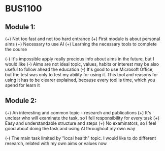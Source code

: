 # BUS1100
## Module 1:
(+) Not too fast and not too hard entrance 
(+) First module is about personal aims
(+) Necessary to use AI
(+) Learning the necessary tools to complete the course



(-) It's impossible apply really precious info about aims in the future, but I would like
(-) Aims are not ideal topic, values, habits or interest may be also useful to follow ahead the education
(-) It's good to use Microsoft Office, but the test was only to test my ability for using it. This tool and reasons for using it has to be clearer explained, because every tool is time, which you spend for learn it


## Module 2:

(+) An interesting and common topic - research and publications
(+) It's unclear who will examinate the task, so I fell responsibility for every task
(+) Easy and understandable structure and steps
(+) No examinators, so I feel good about doing the task and using AI throughout my own way

(-) The main task limited by "local health" topic. I would like to do different research, related with my own aims or values now
